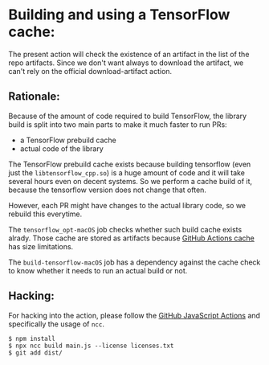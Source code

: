Building and using a TensorFlow cache:
======================================

The present action will check the existence of an artifact in the list of the
repo artifacts. Since we don't want always to download the artifact, we can't
rely on the official download-artifact action.

Rationale:
----------

Because of the amount of code required to build TensorFlow, the library build
is split into two main parts to make it much faster to run PRs:
 - a TensorFlow prebuild cache
 - actual code of the library

The TensorFlow prebuild cache exists because building tensorflow (even just the
`libtensorflow_cpp.so`) is a huge amount of code and it will take several hours
even on decent systems. So we perform a cache build of it, because the
tensorflow version does not change that often.

However, each PR might have changes to the actual library code, so we rebuild
this everytime.

The `tensorflow_opt-macOS` job checks whether such build cache exists alrady.
Those cache are stored as artifacts because [GitHub Actions
cache](https://docs.github.com/en/actions/guides/caching-dependencies-to-speed-up-workflows)
has size limitations.

The `build-tensorflow-macOS` job has a dependency against the cache check to
know whether it needs to run an actual build or not.

Hacking:
--------

For hacking into the action, please follow the [GitHub JavaScript
Actions](https://docs.github.com/en/actions/creating-actions/creating-a-javascript-action#commit-tag-and-push-your-action-to-github)
and specifically the usage of `ncc`.

```
$ npm install
$ npx ncc build main.js --license licenses.txt
$ git add dist/
```
